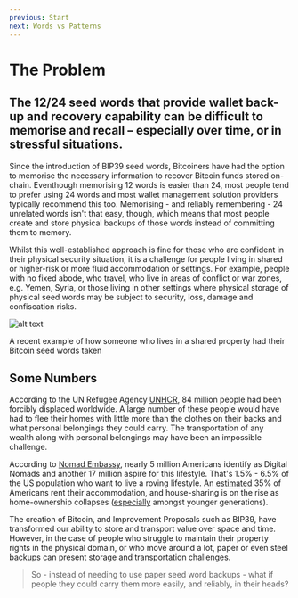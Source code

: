 ```yaml
---
previous: Start
next: Words vs Patterns
---
```


# The Problem

## The 12/24 seed words that provide wallet back-up and recovery capability can be difficult to memorise and recall – especially over time, or in stressful situations.

Since the introduction of BIP39 seed words, Bitcoiners have had the option to memorise the necessary information to recover Bitcoin funds stored on-chain. Eventhough memorising 12 words is easier than 24, most people tend to prefer using 24 words and most wallet management solution providers typically recommend this too. Memorising - and reliably remembering - 24 unrelated words isn't that easy, though, which means that most people create and store physical backups of those words instead of committing them to memory.

Whilst this well-established approach is fine for those who are confident in their physical security situation, it is a challenge for people living in shared or higher-risk or more fluid accommodation or settings. For example, people with no fixed abode, who travel, who live in areas of conflict or war zones, e.g. Yemen, Syria, or those living in other settings where physical storage of physical seed words may be subject to security, loss, damage and confiscation risks.

![alt text](/tweet1.png)
<caption>A recent example of how someone who lives in a shared property had their Bitcoin seed words taken</caption>

## Some Numbers

According to the UN Refugee Agency [UNHCR](https://www.unhcr.org/refugee-statistics), 84 million people had been forcibly displaced worldwide. A large number of these people would have had to flee their homes with little more than the clothes on their backs and what personal belongings they could carry. The transportation of any wealth along with personal belongings may have been an impossible challenge.

According to [Nomad Embassy](https://nomadsembassy.com/how-many-digital-nomads-are-there), nearly 5 million Americans identify as Digital Nomads and another 17 million aspire for this lifestyle. That's 1.5% - 6.5% of the US population who want to live a roving lifestyle.
An [estimated](https://ipropertymanagement.com/research/renting-statistics) 35% of Americans rent their accommodation, and house-sharing is on the rise as home-ownership collapses ([especially](https://www.stylist.co.uk/life/houseshares-pros-cons-having-flatmates-generation-rent/258346) amongst younger generations).

The creation of Bitcoin, and Improvement Proposals such as BIP39, have transformed our ability to store and transport value over space and time. However, in the case of people who struggle to maintain their property rights in the physical domain, or who move around a lot, paper or even steel backups can present storage and transportation challenges.

> So - instead of needing to use paper seed word backups - what if people they could carry them more easily, and reliably, in their heads?
